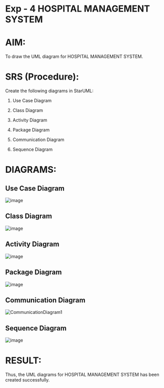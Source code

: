 # Exp - 4 HOSPITAL MANAGEMENT SYSTEM

# AIM:
To draw the UML diagram for HOSPITAL MANAGEMENT SYSTEM.

# SRS (Procedure):
Create the following diagrams in StarUML:

1. Use Case Diagram

2. Class Diagram

3. Activity Diagram

4. Package Diagram

5. Communication Diagram

6. Sequence Diagram

# DIAGRAMS:

## Use Case Diagram

![image](https://github.com/user-attachments/assets/c0eaf871-5717-4b0a-a96e-6b412c600ef1)

## Class Diagram

![image](https://github.com/user-attachments/assets/76bb7de4-8019-42bc-9876-5e3608d041a0)

## Activity Diagram

![image](https://github.com/user-attachments/assets/adf336b9-6b6c-4e92-87a3-9c1ed5169f2e)

## Package Diagram

![image](https://github.com/user-attachments/assets/43a06199-e8a0-4470-b89a-4b71cfa770f7)

## Communication Diagram

![CommunicationDiagram1](https://github.com/user-attachments/assets/f086f92d-b776-4793-b057-8ddafb65f998)

## Sequence Diagram

![image](https://github.com/user-attachments/assets/7518fd23-a4f0-4259-bb4f-e8c01f01f132)

# RESULT:
Thus, the UML diagrams for HOSPITAL MANAGEMENT SYSTEM has been created successfully.
